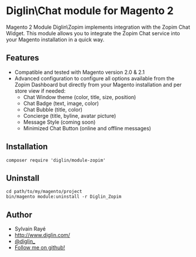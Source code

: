 

# Diglin\Chat module for Magento 2 #

Magento 2 Module Diglin\Zopim implements integration with the Zopim Chat Widget. This module allows you to integrate the Zopim Chat service into your Magento installation in a quick way.

## Features

- Compatible and tested with Magento version 2.0 & 2.1 
- Advanced configuration to configure all options available from the Zopim Dashboard but directly from your Magento installation and per store view if needed:
  - Chat Window theme (color, title, size, position)
  - Chat Badge (text, image, color)
  - Chat Bubble (title, color)
  - Concierge (title, byline, avatar picture)
  - Message Style (coming soon)
  - Minimized Chat Button (online and offline messages)

## Installation

`composer require 'diglin/module-zopim'`

## Uninstall

```
cd path/to/my/magento/project
bin/magento module:uninstall -r Diglin_Zopim
```

## Author

* Sylvain Rayé
* http://www.diglin.com/
* [@diglin_](https://twitter.com/diglin_)
* [Follow me on github!](https://github.com/diglin)
